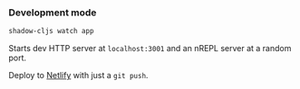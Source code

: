 
### Development mode

```sh
shadow-cljs watch app
```

Starts dev HTTP server at `localhost:3001` and an nREPL server at a random port.

Deploy to [Netlify](https://nifty-franklin-a9e5d3.netlify.app/) with just a `git push`.
